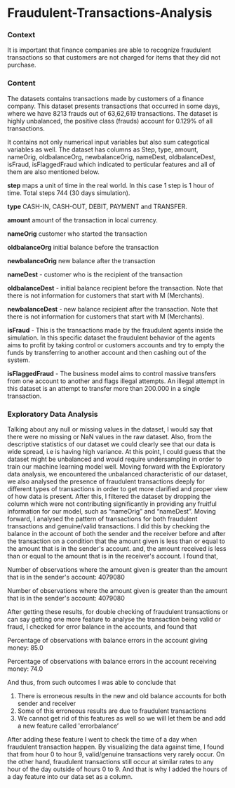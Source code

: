 # Fraudulent-Transactions-Analysis


### Context
It is important that finance companies are able to recognize fraudulent transactions so that customers are not charged for items that they did not purchase.


### Content
The datasets contains transactions made by customers of a finance company. This dataset presents transactions that occurred in some days, where we have 8213 frauds out of 63,62,619 transactions. The dataset is highly unbalanced, the positive class (frauds) account for 0.129% of all transactions.

It contains not only numerical input variables but also sum categotical variables as well. The dataset has columns as Step, type, amount, nameOrig, oldbalanceOrg, newbalanceOrig, nameDest, oldbalanceDest, isFraud, isFlaggedFraud which indicated to perticular features and all of them are also mentioned below.

**step** maps a unit of time in the real world. In this case 1 step is 1 hour of time. Total steps 744 (30 days simulation).

**type** CASH-IN, CASH-OUT, DEBIT, PAYMENT and TRANSFER.

**amount** amount of the transaction in local currency.

**nameOrig** customer who started the transaction

**oldbalanceOrg** initial balance before the transaction

**newbalanceOrig** new balance after the transaction

**nameDest** - customer who is the recipient of the transaction

**oldbalanceDest** - initial balance recipient before the transaction. Note that there is not information for customers that 
start with M (Merchants).

**newbalanceDest** - new balance recipient after the transaction. Note that there is not information for customers that start with M (Merchants).

**isFraud** - This is the transactions made by the fraudulent agents inside the simulation. In this specific dataset the fraudulent behavior of the agents aims to profit by taking control or customers accounts and try to empty the funds by transferring to another account and then cashing out of the system.

**isFlaggedFraud** - The business model aims to control massive transfers from one account to another and flags illegal attempts. An illegal attempt in this dataset is an attempt to transfer more than 200.000 in a single transaction.


### Exploratory Data Analysis

Talking about any null or missing values in the dataset, I would say that there were no missing or NaN values in the raw dataset. Also, from the descriptive statistics of our dataset we could clearly see that our data is wide spread, i.e is having high variance. At this point, I could guess that the dataset might be unbalanced and would require undersampling in order to train our machine learning model well. 
Moving forward with the Exploratory data analysis, we encountered the unbalanced characteristic of our dataset, we also analysed the presence of fraudulent transactions deeply for different types of transactions in order to get more clarified and proper view of how data is present. After this, I filtered the dataset by dropping the column which were not contributing significantly in providing any fruitful information for our model, such as “nameOrig” and “nameDest”. 
Moving forward, I analysed the pattern of transactions for both fraudulent transactions and genuine/valid transactions. I did this by checking the balance in the account of both the sender and the receiver before and after the transaction on a condition that the amount given is less than or equal to the amount that is in the sender's account.
and, the amount received is less than or equal to the amount that is in the receiver's account. I found that,

Number of observations where the amount given is greater than the amount that is in the sender's account:  4079080

Number of observations where the amount given is greater than the amount that is in the sender's account:  4079080

After getting these results, for double checking of fraudulent transactions or can say getting one more feature to analyse the transaction being valid or fraud, I checked for error balance in the accounts, and found that 

Percentage of observations with balance errors in the account giving money:  85.0

Percentage of observations with balance errors in the account receiving money:  74.0

And thus, from such outcomes I was able to conclude that
1.	There is erroneous results in the new and old balance accounts for both sender and receiver
2.	Some of this erroneous results are due to fraudulent transactions
3.	We cannot get rid of this features as well so we will let them be and add a new feature called 'errorbalance’


After adding these feature I went to check the time of a day when fraudulent transaction happen. By visualizing the data against time, I found that from hour 0 to hour 9, valid/genuine transactions very rarely occur. On the other hand, fraudulent transactions still occur at similar rates to any hour of the day outside of hours 0 to 9.
And that is why I added the hours of a day feature into our data set as a column. 

